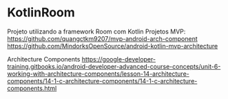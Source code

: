 # KotlinRoom
Projeto utilizando a framework Room com Kotlin
Projetos MVP:
https://github.com/quangctkm9207/mvp-android-arch-component
https://github.com/MindorksOpenSource/android-kotlin-mvp-architecture

Architecture Components
https://google-developer-training.gitbooks.io/android-developer-advanced-course-concepts/unit-6-working-with-architecture-components/lesson-14-architecture-components/14-1-c-architecture-components/14-1-c-architecture-components.html
